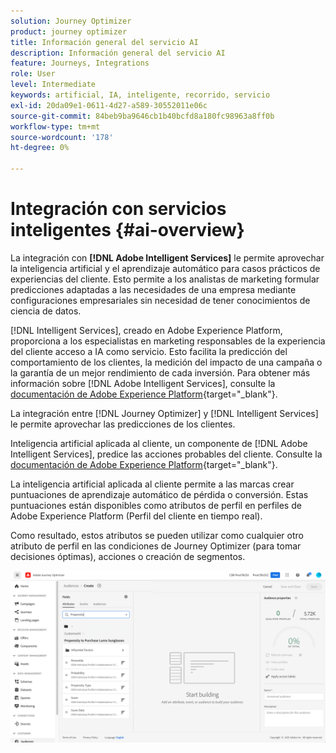 ```yaml
---
solution: Journey Optimizer
product: journey optimizer
title: Información general del servicio AI
description: Información general del servicio AI
feature: Journeys, Integrations
role: User
level: Intermediate
keywords: artificial, IA, inteligente, recorrido, servicio
exl-id: 20da09e1-0611-4d27-a589-30552011e06c
source-git-commit: 84beb9ba9646cb1b40bcfd8a180fc98963a8ff0b
workflow-type: tm+mt
source-wordcount: '178'
ht-degree: 0%

---
```


# Integración con servicios inteligentes {#ai-overview}

La integración con **[!DNL Adobe Intelligent Services]** le permite aprovechar la inteligencia artificial y el aprendizaje automático para casos prácticos de experiencias del cliente. Esto permite a los analistas de marketing formular predicciones adaptadas a las necesidades de una empresa mediante configuraciones empresariales sin necesidad de tener conocimientos de ciencia de datos.

[!DNL Intelligent Services], creado en Adobe Experience Platform, proporciona a los especialistas en marketing responsables de la experiencia del cliente acceso a IA como servicio. Esto facilita la predicción del comportamiento de los clientes, la medición del impacto de una campaña o la garantía de un mejor rendimiento de cada inversión. Para obtener más información sobre [!DNL Adobe Intelligent Services], consulte la [documentación de Adobe Experience Platform](https://experienceleague.adobe.com/docs/experience-platform/intelligent-services/home.html){target="_blank"}.

La integración entre [!DNL Journey Optimizer] y [!DNL Intelligent Services] le permite aprovechar las predicciones de los clientes.

Inteligencia artificial aplicada al cliente, un componente de [!DNL Adobe Intelligent Services], predice las acciones probables del cliente. Consulte la [documentación de Adobe Experience Platform](https://experienceleague.adobe.com/docs/experience-platform/intelligent-services/customer-ai/overview.html){target="_blank"}.

La inteligencia artificial aplicada al cliente permite a las marcas crear puntuaciones de aprendizaje automático de pérdida o conversión. Estas puntuaciones están disponibles como atributos de perfil en perfiles de Adobe Experience Platform (Perfil del cliente en tiempo real).

Como resultado, estos atributos se pueden utilizar como cualquier otro atributo de perfil en las condiciones de Journey Optimizer (para tomar decisiones óptimas), acciones o creación de segmentos.

![](assets/customer-ai.png)

